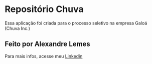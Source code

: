 # Repositório Chuva

Essa aplicação foi criada para o processo seletivo na empresa Galoá (Chuva Inc.)

## Feito por Alexandre Lemes

Para mais infos, acesse meu [Linkedin](https://www.linkedin.com/in/alexandrelemes/)

